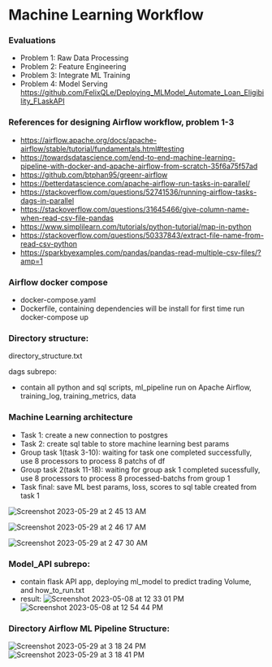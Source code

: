 # Machine Learning Workflow
### Evaluations

- Problem 1: Raw Data Processing  
- Problem 2: Feature Engineering
- Problem 3: Integrate ML Training
- Problem 4: Model Serving
  https://github.com/FelixQLe/Deploying_MLModel_Automate_Loan_Eligibility_FLaskAPI
### References for designing Airflow workflow, problem 1-3
- https://airflow.apache.org/docs/apache-airflow/stable/tutorial/fundamentals.html#testing
- https://towardsdatascience.com/end-to-end-machine-learning-pipeline-with-docker-and-apache-airflow-from-scratch-35f6a75f57ad
- https://github.com/btphan95/greenr-airflow
- https://betterdatascience.com/apache-airflow-run-tasks-in-parallel/
- https://stackoverflow.com/questions/52741536/running-airflow-tasks-dags-in-parallel
- https://stackoverflow.com/questions/31645466/give-column-name-when-read-csv-file-pandas
- https://www.simplilearn.com/tutorials/python-tutorial/map-in-python
- https://stackoverflow.com/questions/50337843/extract-file-name-from-read-csv-python
- https://sparkbyexamples.com/pandas/pandas-read-multiple-csv-files/?amp=1

### Airflow docker compose
- docker-compose.yaml
- Dockerfile, containing dependencies will be install for first time run docker-compose up
### Directory structure: 
directory_structure.txt


dags subrepo: 
- contain all python and sql scripts, ml_pipeline run on Apache Airflow, training_log, training_metrics, data

### Machine Learning architecture

- Task 1: create a new connection to postgres
- Task 2: create sql table to store machine learning best params
- Group task 1(task 3-10): waiting for task one completed successfully, use 8 processors to process 8 patchs of df
- Group task 2(task 11-18): waiting for group ask 1 completed sucessfully, use 8 processors to process 8 processed-batchs from group 1
- Task final: save ML best params, loss, scores to sql table created from task 1

![Screenshot 2023-05-29 at 2 45 13 AM](https://github.com/FelixQLe/Work_Sample_ML_Pipeline/assets/93171100/966e3e97-ac45-47fc-a6d8-01c357c993f8)

![Screenshot 2023-05-29 at 2 46 17 AM](https://github.com/FelixQLe/Work_Sample_ML_Pipeline/assets/93171100/a515dff4-6403-4e16-a160-bf1427af2982)

![Screenshot 2023-05-29 at 2 47 30 AM](https://github.com/FelixQLe/Work_Sample_ML_Pipeline/assets/93171100/c487375e-a82f-419b-9a28-91900142fe29)


### Model_API subrepo:
- contain flask API app, deploying ml_model to predict trading Volume, and how_to_run.txt
- result:
![Screenshot 2023-05-08 at 12 33 01 PM](https://user-images.githubusercontent.com/93171100/236879582-933e51cf-fbcf-4eca-afcb-3055db07d267.png)
![Screenshot 2023-05-08 at 12 54 44 PM](https://user-images.githubusercontent.com/93171100/236884019-1195fdd6-977c-48b7-8269-091ef485ab3e.png)

### Directory Airflow ML Pipeline Structure:
![Screenshot 2023-05-29 at 3 18 24 PM](https://github.com/FelixQLe/Work_Sample_ML_Pipeline/assets/93171100/644ad518-fae6-4be1-be87-dd4619bf0824)
![Screenshot 2023-05-29 at 3 18 41 PM](https://github.com/FelixQLe/Work_Sample_ML_Pipeline/assets/93171100/ec1187a0-3a3f-4b66-8937-260a5d0be5c6)
